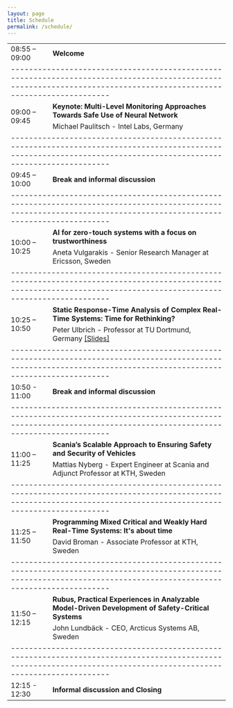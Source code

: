 ```yaml
---
layout: page
title: Schedule
permalink: /schedule/
---
```


<table>
    <tbody>
        <tr>
          <td>08:55 – 09:00</td>
          <td><b>Welcome</b></td>
        </tr>
        <tr>
          <td colspan=2>
          -------------------------------------------------------------------------------------------------------------------------------------------------------------------
          </td>
        </tr>
        <tr>
            <td rowspan=2>09:00 – 09:45</td>
            <td><b>Keynote: Multi-Level Monitoring Approaches Towards Safe Use of Neural Network</b></td>
        </tr>
        <tr>
            <td>Michael Paulitsch - Intel Labs, Germany</td>
        </tr>
        <tr>
          <td colspan=2>
          -------------------------------------------------------------------------------------------------------------------------------------------------------------------
          </td>
        </tr>
        <tr>
          <td>09:45 – 10:00</td>
          <td><b>Break and informal discussion</b></td>
        </tr>
        <tr>
          <td colspan=2>
          -------------------------------------------------------------------------------------------------------------------------------------------------------------------
          </td>
        </tr>
        <tr>
            <td rowspan=2>10:00 – 10:25</td>
            <td><b>AI for zero-touch systems with a focus on trustworthiness</b></td>
        </tr>
        <tr>
            <td>Aneta Vulgarakis - Senior Research Manager at Ericsson, Sweden</td>
        </tr>
        <tr>
          <td colspan=2>
          -------------------------------------------------------------------------------------------------------------------------------------------------------------------
          </td>
        </tr>
        <tr>
            <td rowspan=2>10:25 – 10:50</td>
            <td><b>Static Response-Time Analysis of Complex Real-Time Systems: Time for Rethinking?</b></td>
        </tr>
        <tr>
            <td>Peter Ulbrich - Professor at TU Dortmund, Germany <a href="files/Ulbrich.pdf">[Slides]</a></td>
        </tr>
        <tr>
          <td colspan=2>
          -------------------------------------------------------------------------------------------------------------------------------------------------------------------
          </td>
        </tr>
        <tr>
          <td>10:50 - 11:00</td>
          <td><b>Break and informal discussion</b></td>
        </tr>
        <tr>
          <td colspan=2>
          -------------------------------------------------------------------------------------------------------------------------------------------------------------------
          </td>
        </tr>
        <tr>
            <td rowspan=2>11:00 – 11:25</td>
            <td><b>Scania’s Scalable Approach to Ensuring Safety and Security of Vehicles</b></td>
        </tr>
        <tr>
            <td>Mattias Nyberg - Expert Engineer at Scania and Adjunct Professor at KTH, Sweden</td>
        </tr>
        <tr>
          <td colspan=2>
          -------------------------------------------------------------------------------------------------------------------------------------------------------------------
          </td>
        </tr>
        <tr>
            <td rowspan=2>11:25 – 11:50</td>
            <td><b>Programming Mixed Critical and Weakly Hard Real-Time Systems: It's about time</b></td>
        </tr>
        <tr>
            <td>David Broman - Associate Professor at KTH, Sweden</td>
        </tr>
        <tr>
          <td colspan=2>
          -------------------------------------------------------------------------------------------------------------------------------------------------------------------
          </td>
        </tr>
        <tr>
            <td rowspan=2>11:50 – 12:15</td>
            <td><b>Rubus, Practical Experiences in Analyzable Model-Driven Development of Safety-Critical Systems</b></td>
        </tr>
        <tr>
            <td>John Lundbäck - CEO, Arcticus Systems AB, Sweden</td>
        </tr>
        <tr>
          <td colspan=2>
          -------------------------------------------------------------------------------------------------------------------------------------------------------------------
          </td>
        </tr>
        <tr>
          <td>12:15 - 12:30</td>
          <td><b>Informal discussion and Closing</b></td>
        </tr>
    </tbody>
</table>
